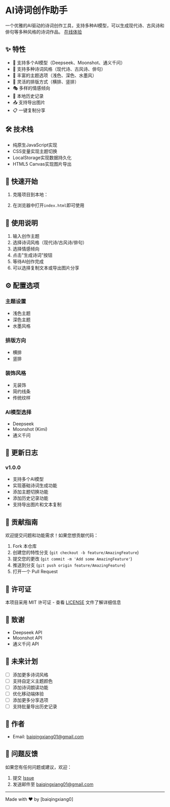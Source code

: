 # AI诗词创作助手

一个优雅的AI驱动的诗词创作工具，支持多种AI模型，可以生成现代诗、古风诗和俳句等多种风格的诗词作品。
[在线体验](http://www.baiyiqingxiang.online:8100/)

## ✨ 特性

- 🤖 支持多个AI模型（Deepseek、Moonshot、通义千问）
- 📝 支持多种诗词风格（现代诗、古风诗、俳句）
- 🎨 丰富的主题选项（浅色、深色、水墨风）
- 📏 灵活的排版方式（横排、竖排）
- 🎭 多样的情感倾向
- 💾 本地历史记录
- 📤 支持导出图片
- 📋 一键复制分享

## 🛠️ 技术栈

- 纯原生JavaScript实现
- CSS变量实现主题切换
- LocalStorage实现数据持久化
- HTML5 Canvas实现图片导出

## 🚀 快速开始

1. 克隆项目到本地：

2. 在浏览器中打开`index.html`即可使用

## 📖 使用说明

1. 输入创作主题
2. 选择诗词风格（现代诗/古风诗/俳句）
3. 选择情感倾向
4. 点击"生成诗词"按钮
5. 等待AI创作完成
6. 可以选择复制文本或导出图片分享

## ⚙️ 配置选项

### 主题设置
- 浅色主题
- 深色主题
- 水墨风格

### 排版方向
- 横排
- 竖排

### 装饰风格
- 无装饰
- 简约线条
- 传统纹样

### AI模型选择
- Deepseek
- Moonshot (Kimi)
- 通义千问

## 📝 更新日志

### v1.0.0
- 支持多个AI模型
- 实现基础诗词生成功能
- 添加主题切换功能
- 添加历史记录功能
- 支持导出图片和文本复制

## 🤝 贡献指南

欢迎提交问题和功能需求！如果您想贡献代码：

1. Fork 本仓库
2. 创建您的特性分支 (`git checkout -b feature/AmazingFeature`)
3. 提交您的更改 (`git commit -m 'Add some AmazingFeature'`)
4. 推送到分支 (`git push origin feature/AmazingFeature`)
5. 打开一个 Pull Request

## 📄 许可证

本项目采用 MIT 许可证 - 查看 [LICENSE](LICENSE) 文件了解详细信息

## 🙏 致谢

- Deepseek API
- Moonshot API
- 通义千问 API

## 🔮 未来计划

- [ ] 添加更多诗词风格
- [ ] 支持自定义主题颜色
- [ ] 添加诗词朗读功能
- [ ] 优化移动端体验
- [ ] 添加更多分享选项
- [ ] 支持批量导出历史记录

## 👥 作者

- Email: baiqingxiang01@gmail.com

## 💬 问题反馈

如果您有任何问题或建议，欢迎：

1. 提交 [Issue](https://github.com/baiqingxiang0/ai-poem-generator/issues)
2. 发送邮件至 baiqingxiang01@gmail.com

---
Made with ❤️ by [baiqingxiang0]